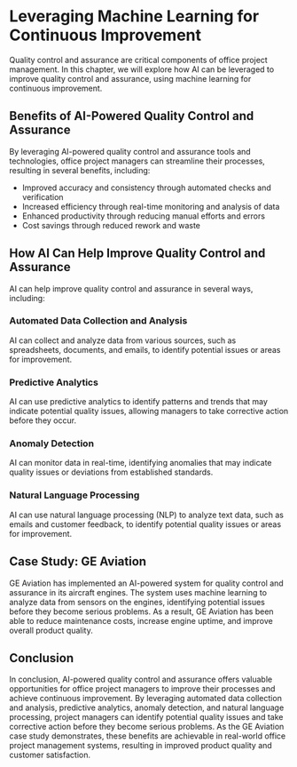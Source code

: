 Leveraging Machine Learning for Continuous Improvement
========================================================================================================

Quality control and assurance are critical components of office project management. In this chapter, we will explore how AI can be leveraged to improve quality control and assurance, using machine learning for continuous improvement.

Benefits of AI-Powered Quality Control and Assurance
----------------------------------------------------

By leveraging AI-powered quality control and assurance tools and technologies, office project managers can streamline their processes, resulting in several benefits, including:

* Improved accuracy and consistency through automated checks and verification
* Increased efficiency through real-time monitoring and analysis of data
* Enhanced productivity through reducing manual efforts and errors
* Cost savings through reduced rework and waste

How AI Can Help Improve Quality Control and Assurance
-----------------------------------------------------

AI can help improve quality control and assurance in several ways, including:

### Automated Data Collection and Analysis

AI can collect and analyze data from various sources, such as spreadsheets, documents, and emails, to identify potential issues or areas for improvement.

### Predictive Analytics

AI can use predictive analytics to identify patterns and trends that may indicate potential quality issues, allowing managers to take corrective action before they occur.

### Anomaly Detection

AI can monitor data in real-time, identifying anomalies that may indicate quality issues or deviations from established standards.

### Natural Language Processing

AI can use natural language processing (NLP) to analyze text data, such as emails and customer feedback, to identify potential quality issues or areas for improvement.

Case Study: GE Aviation
-----------------------

GE Aviation has implemented an AI-powered system for quality control and assurance in its aircraft engines. The system uses machine learning to analyze data from sensors on the engines, identifying potential issues before they become serious problems. As a result, GE Aviation has been able to reduce maintenance costs, increase engine uptime, and improve overall product quality.

Conclusion
----------

In conclusion, AI-powered quality control and assurance offers valuable opportunities for office project managers to improve their processes and achieve continuous improvement. By leveraging automated data collection and analysis, predictive analytics, anomaly detection, and natural language processing, project managers can identify potential quality issues and take corrective action before they become serious problems. As the GE Aviation case study demonstrates, these benefits are achievable in real-world office project management systems, resulting in improved product quality and customer satisfaction.


